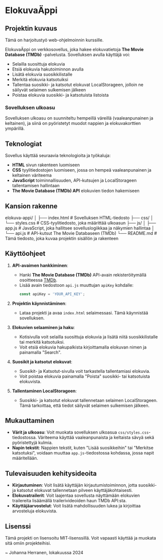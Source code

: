 # ElokuvaÄppi

## Projektin kuvaus

Tämä on harjoitustyö web-ohjelmoinnin kurssille.

ElokuvaÄppi on verkkosovellus, joka hakee elokuvatietoja **The Movie Database (TMDb)** -palvelusta. Sovelluksen avulla käyttäjä voi:
- Selailla suosittuja elokuvia
- Etsiä elokuvia hakutoiminnon avulla
- Lisätä elokuvia suosikkilistalle
- Merkitä elokuvia katsotuiksi
- Tallentaa suosikki- ja katsotut elokuvat LocalStorageen, jolloin ne säilyvät selaimen sulkemisen jälkeen
- Poistaa elokuvia suosikki- ja katsotuista listoista

### Sovelluksen ulkoasu
Sovelluksen ulkoasu on suunniteltu hempeillä väreillä (vaaleanpunainen ja keltainen), ja siinä on pyöristetyt muodot nappien ja elokuvakorttien ympärillä.

## Teknologiat

Sovellus käyttää seuraavia teknologioita ja työkaluja:
- **HTML** sivun rakenteen luomiseen
- **CSS** tyylitiedostojen luomiseen, jossa on hempeä vaaleanpunainen ja keltainen väriteema
- **JavaScript** toiminnallisuuden, API-kutsujen ja LocalStorageen tallentamisen hallintaan
- **The Movie Database (TMDb) API** elokuvien tiedon hakemiseen

## Kansion rakenne

elokuva-appi/ │ ├── index.html # Sovelluksen HTML-tiedosto ├── css/ │ └── styles.css # CSS-tyylitiedosto, joka määrittää ulkoasun ├── js/ │ ├── app.js # JavaScript, joka hallitsee sovelluslogiikkaa ja näkymien hallintaa │ └── api.js # API-kutsut The Movie Databaseen (TMDb) └── README.md # Tämä tiedosto, joka kuvaa projektin sisällön ja rakenteen


## Käyttöohjeet

1. **API-avaimen hankkiminen**:
   - Hanki **The Movie Database (TMDb)** API-avain rekisteröitymällä osoitteessa [TMDb](https://www.themoviedb.org/documentation/api).
   - Lisää avain tiedostoon `api.js` muuttujan `apiKey` kohdalle:
     ```javascript
     const apiKey = 'YOUR_API_KEY';
     ```

2. **Projektin käynnistäminen**:
   - Lataa projekti ja avaa `index.html` selaimessasi. Tämä käynnistää sovelluksen.
   
3. **Elokuvien selaaminen ja haku**:
   - Kotisivulla voit selailla suosittuja elokuvia ja lisätä niitä suosikkilistalle tai merkitä katsotuiksi.
   - Voit etsiä elokuvia hakupalkista kirjoittamalla elokuvan nimen ja painamalla "Search".

4. **Suosikit ja katsotut elokuvat**:
   - Suosikit- ja Katsotut-sivulla voit tarkastella tallentamiasi elokuvia.
   - Voit poistaa elokuvia painamalla "Poista" suosikki- tai katsotuista elokuvista.

5. **Tallentaminen LocalStorageen**:
   - Suosikki- ja katsotut elokuvat tallennetaan selaimen LocalStorageen. Tämä tarkoittaa, että tiedot säilyvät selaimen sulkemisen jälkeen.

## Mukauttaminen

- **Värit ja ulkoasu**: Voit muokata sovelluksen ulkoasua `css/styles.css`-tiedostossa. Väriteema käyttää vaaleanpunaista ja keltaista sävyä sekä pyöristettyjä kulmia.
- **Napin tekstit**: Nappien tekstit, kuten "Lisää suosikkeihin" tai "Merkitse katsotuksi", voidaan muuttaa `app.js`-tiedostossa kohdassa, jossa napit määritellään.

## Tulevaisuuden kehitysideoita

- **Kirjautuminen**: Voit lisätä käyttäjän kirjautumistoiminnon, jotta suosikki- ja katsotut elokuvat tallennetaan pilveen käyttäjäkohtaisesti.
- **Elokuvatrailerit**: Voit laajentaa sovellusta näyttämään elokuvien trailereita lisäämällä trailerivideoiden haun TMDb API:sta.
- **Käyttäjäarvostelut**: Voit lisätä mahdollisuuden lukea ja kirjoittaa arvosteluja elokuvista.

## Lisenssi

Tämä projekti on lisensoitu MIT-lisenssillä. Voit vapaasti käyttää ja muokata sitä omiin projekteihisi.

~ Johanna Herranen, lokakuussa 2024
